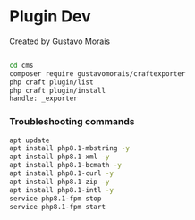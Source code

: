 # Plugin Dev

Created by Gustavo Morais

```sh
```

```sh
cd cms
composer require gustavomorais/craftexporter
php craft plugin/list
php craft plugin/install
handle: _exporter
```
### Troubleshooting commands
```sh
apt update
apt install php8.1-mbstring -y
apt install php8.1-xml -y
apt install php8.1-bcmath -y
apt install php8.1-curl -y
apt install php8.1-zip -y
apt install php8.1-intl -y
service php8.1-fpm stop
service php8.1-fpm start
```
